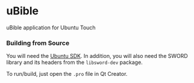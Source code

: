 uBible
======

uBible application for Ubuntu Touch

### Building from Source

You will need the [Ubuntu SDK](http://developer.ubuntu.com/get-started/). In addition, you will also need the SWORD library and its headers from the `libsword-dev` package.

To run/build, just open the `.pro` file in Qt Creator.
